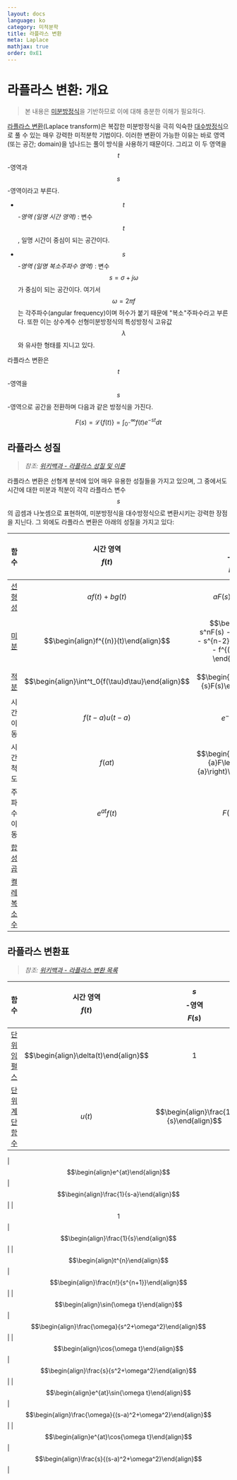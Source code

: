```yaml
---
layout: docs
language: ko
category: 미적분학
title: 라플라스 변환
meta: Laplace
mathjax: true
order: 0xE1
---
```

# 라플라스 변환: 개요
> 본 내용은 [미분방정식](../ko.ENGINEER_Differential/)을 기반하므로 이에 대해 충분한 이해가 필요하다.

[라플라스 변환](https://en.wikipedia.org/wiki/Laplace_transform)(Laplace transform)은 복잡한 미분방정식을 극히 익숙한 [대수방정식](https://en.wikipedia.org/wiki/Algebraic_equation)으로 풀 수 있는 매우 강력한 미적분학 기법이다. 이러한 변환이 가능한 이유는 바로 영역(또는 공간; domain)을 넘나드는 풀이 방식을 사용하기 때문이다. 그리고 이 두 영역을 $$t$$-영역과 $$s$$-영역이라고 부른다.

* *$$t$$-영역 (일명 시간 영역)*
    : 변수 $$t$$, 일명 시간이 중심이 되는 공간이다. 

* *$$s$$-영역 (일명 복소주파수 영역)*
    : 변수 $$s = \sigma + j\omega$$가 중심이 되는 공간이다. 여기서 $$\omega = 2\pi f$$는 각주파수(angular frequency)이며 허수가 붙기 때문에 "복소"주파수라고 부른다. 또한 이는 상수계수 선형미분방정식의 특성방정식 고유값 $$\lambda$$와 유사한 형태를 지니고 있다.

라플라스 변환은 $$t$$-영역을 $$s$$-영역으로 공간을 전환하며 다음과 같은 방정식을 가진다.

$$
F(s) = \mathcal{L} \{ f(t) \} = \int^{\infty}_{0^-}f(t)e^{-st}dt
$$

## 라플라스 성질
> *참조: [위키백과 - 라플라스 성질 및 이론](https://en.wikipedia.org/wiki/Laplace_transform#Properties_and_theorems)*

라플라스 변환은 선형계 분석에 있어 매우 유용한 성질들을 가지고 있으며, 그 중에서도 시간에 대한 미분과 적분이 각각 라플라스 변수 $$s$$의 곱셈과 나눗셈으로 표현하여, 미분방정식을 대수방정식으로 변환시키는 강력한 장점을 지닌다. 그 외에도 라플라스 변환은 아래의 성질을 가지고 있다:

| 함수 | 시간 영역 $$f(t)$$  | $$s$$-영역 $$F(s)$$  |
|:--:|:----------:|:------------:|
| [선형성](https://en.wikipedia.org/wiki/Linearity) | $$af(t) + bg(t)$$ | $$aF(s)+bG(s)$$ | 
| [미분](https://en.wikipedia.org/wiki/Derivative) | $$\begin{align}f^{(n)}(t)\end{align}$$ | $$\begin{align} s^nF(s) - s^{n-1}f(0) - s^{n-2}f'(0) - \cdots - f^{(n-1)}(0) \end{align}$$ |
| [적분](https://en.wikipedia.org/wiki/Derivative)  | $$\begin{align}\int^t_0{f(\tau)d\tau}\end{align}$$  | $$\begin{align}\frac{1}{s}F(s)\end{align}$$  |
| 시간 이동 | $$f(t-a)u(t-a)$$  | $$e^{-as}F(s)$$  |
| 시간 척도 | $$f(at)$$ | $$\begin{align}\frac{1}{a}F\left(\frac{s}{a}\right)\end{align}$$  |
| 주파수 이동 | $$e^{at}f(t)$$  | $$F(s-a)$$  |
| [합성곱](https://en.wikipedia.org/wiki/Convolution) |  |  |
| [켤레 복소수](https://en.wikipedia.org/wiki/Complex_conjugate) |  |  |

## 라플라스 변환표
> *참조: [위키백과 - 라플라스 변환 목록](https://en.wikipedia.org/wiki/List_of_Laplace_transforms)*

| 함수 | 시간 영역 $$f(t)$$  | $$s$$-영역 $$F(s)$$  |
|:--:|:----------:|:------------:|
| [단위 임펄스](https://en.wikipedia.org/wiki/Dirac_delta_function) | $$\begin{align}\delta(t)\end{align}$$ | $$1$$ |
| [단위 계단 함수](https://en.wikipedia.org/wiki/Heaviside_step_function) | $$u(t)$$ | $$\begin{align}\frac{1}{s}\end{align}$$ |




| $$\begin{align}e^{at}\end{align}$$ | $$\begin{align}\frac{1}{s-a}\end{align}$$ |
| $$1$$ | $$\begin{align}\frac{1}{s}\end{align}$$ |
| $$\begin{align}t^{n}\end{align}$$ | $$\begin{align}\frac{n!}{s^{n+1}}\end{align}$$ |
| $$\begin{align}\sin{\omega t}\end{align}$$ | $$\begin{align}\frac{\omega}{s^2+\omega^2}\end{align}$$ |
| $$\begin{align}\cos{\omega t}\end{align}$$ | $$\begin{align}\frac{s}{s^2+\omega^2}\end{align}$$ |
| $$\begin{align}e^{at}\sin{\omega t}\end{align}$$ | $$\begin{align}\frac{\omega}{(s-a)^2+\omega^2}\end{align}$$ |
| $$\begin{align}e^{at}\cos{\omega t}\end{align}$$ | $$\begin{align}\frac{s}{(s-a)^2+\omega^2}\end{align}$$ |
